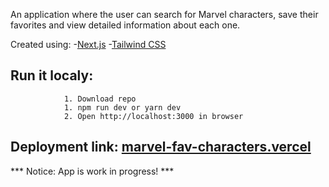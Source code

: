 An application where the user can search for Marvel characters, save their favorites and view detailed information about each one.

Created using: -[Next.js](https://nextjs.org/) 
               -[Tailwind CSS](https://tailwindcss.com/)

## Run it localy:
                1. Download repo
                1. npm run dev or yarn dev
                2. Open http://localhost:3000 in browser

## Deployment link: [marvel-fav-characters.vercel](https://marvel-fav-characters.vercel.app/) 

*** Notice: App is work in progress! ***
